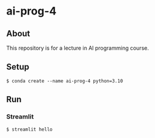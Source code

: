 # ai-prog-4

## About
This repository is for a lecture in AI programming course.

## Setup
```
$ conda create --name ai-prog-4 python=3.10
```

## Run
### Streamlit
```
$ streamlit hello
```
